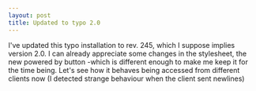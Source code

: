 ```yaml
---
layout: post
title: Updated to typo 2.0
---
```


I've updated this typo installation to rev. 245, which I suppose implies version 2.0. I can already appreciate some changes in the stylesheet, the new powered by button -which is different enough to make me keep it for the time being. Let's see how it behaves being accessed from different clients now (I detected strange behaviour when the client sent newlines)
